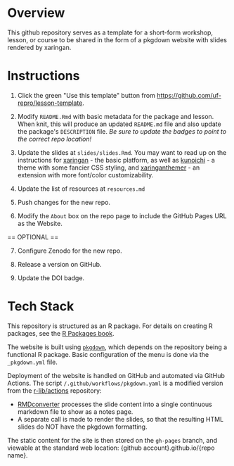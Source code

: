 # Overview

This github repository serves as a template for a short-form workshop, lesson, or course to be shared in the form of a pkgdown website with slides rendered by xaringan.

# Instructions

1. Click the green "Use this template" button from https://github.com/uf-repro/lesson-template.

2. Modify `README.Rmd` with basic metadata for the package and lesson. When knit, this will produce an updated `README.md` file and also update the package's `DESCRIPTION` file. *Be sure to update the badges to point to the correct repo location!*

3. Update the slides at `slides/slides.Rmd`. You may want to read up on the instructions for [xaringan](https://bookdown.org/yihui/rmarkdown/xaringan.html) - the basic platform, as well as [kunoichi](https://emitanaka.org/ninja-theme/themes/kunoichi/kunoichi-theme-example.html) - a theme with some fancier CSS styling, and [xaringanthemer](https://pkg.garrickadenbuie.com/xaringanthemer/) - an extension with more font/color customizability.

4. Update the list of resources at `resources.md`

5. Push changes for the new repo.

6. Modify the `About` box on the repo page to include the GitHub Pages URL as the Website.

== OPTIONAL ==

7. Configure Zenodo for the new repo.

8. Release a version on GitHub.

9. Update the DOI badge.


# Tech Stack

This repository is structured as an R package. For details on creating R packages, see the [R Packages book](https://r-pkgs.org/).

The website is built using [`pkgdown`](https://pkgdown.r-lib.org/), which depends on the repository being a functional R package. Basic configuration of the menu is done via the `_pkgdown.yml` file.

Deployment of the website is handled on GitHub and automated via GitHub Actions. The script `/.github/workflows/pkgdown.yaml` is a modified version from the [r-lib/actions](https://github.com/r-lib/actions/blob/v2-branch/examples/pkgdown.yaml) repository:
* [RMDconverter](https://github.com/ha0ye/RMDconverter) processes the slide content into a single continuous markdown file to show as a notes page.
* A separate call is made to render the slides, so that the resulting HTML slides do NOT have the pkgdown formatting.

The static content for the site is then stored on the `gh-pages` branch, and viewable at the standard web location: {github account}.github.io/{repo name}.




